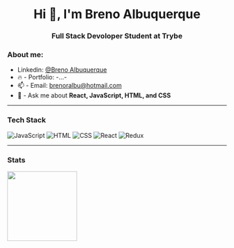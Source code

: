 <h1 align="center">Hi 👋, I'm Breno Albuquerque</h1>
<h3 align="center">Full Stack Devoloper Student at Trybe</h3>

### About me:

- Linkedin: [@Breno Albuquerque](https://www.linkedin.com/in/breno-albuquerque/)
-  :fire: - Portfolio: -...-
-  📫 - Email: brenoralbu@hotmail.com
-  💬 - Ask me about **React, JavaScript, HTML, and CSS**

---

### Tech Stack 
![JavaScript](https://img.shields.io/badge/JavaScript-F7DF1E?style=for-the-badge&logo=javascript&logoColor=black)
![HTML](https://img.shields.io/badge/HTML5-E34F26?style=for-the-badge&logo=html5&logoColor=white)
![CSS](https://img.shields.io/badge/CSS3-1572B6?style=for-the-badge&logo=css3&logoColor=white)
![React](https://img.shields.io/badge/-React-61DAFB?style=for-the-badge&logo=react&logoColor=black)
![Redux](https://img.shields.io/badge/Redux-593D88?style=for-the-badge&logo=redux&logoColor=white)

---

### Stats

<a target="_blank" href="https://github.com/Breno-Albuquerque">
  <img align="center" height="160" src="https://github-readme-stats.vercel.app/api?username=breno-albuquerque&show_icons=true&theme=tokyonight&count_private=true&hide_border=true&include_all_commits=false" />
</a>


